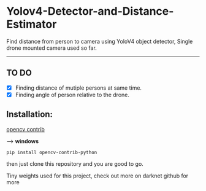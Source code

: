 # Yolov4-Detector-and-Distance-Estimator

Find distance from person to camera using YoloV4 object detector, Single drone mounted camera used so far.

---

## TO DO

- [x] Finding distance of mutiple persons at same time.
- [x] Finding angle of person relative to the drone.

## Installation:

[opencv contrib](https://pypi.org/project/opencv-contrib-python/)

--> **windows**

`pip install opencv-contrib-python`


then just clone this repository and you are good to go.

Tiny weights used for this project, check out more on darknet github for more
